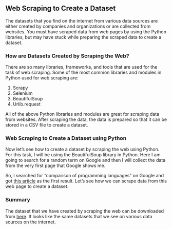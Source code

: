 ## Web Scraping to Create a Dataset

The datasets that you find on the internet from various data sources are either created by companies and organizations or are collected from websites. You must have scraped data from web pages by using the Python libraries, but may have stuck while preparing the scraped data to create a dataset.

### How are Datasets Created by Scraping the Web?

There are so many libraries, frameworks, and tools that are used for the task of web scraping. Some of the most common libraries and modules in Python used for web scraping are:
 1. Scrapy
 2. Selenium
 3. BeautifulSoup
 4. Urlib.request

All of the above Python libraries and modules are great for scraping data from websites. After scraping the data, the data is prepared so that it can be stored in a CSV file to create a dataset.

### Web Scraping to Create a Dataset using Python

Now let’s see how to create a dataset by scraping the web using Python. For this task, I will be using the BeautifulSoup library in Python. Here I am going to search for a random term on Google and then I will collect the data from the very first page that Google shows me.

So, I searched for “comparison of programming languages” on Google and got [this article](https://en.wikipedia.org/wiki/Comparison_of_programming_languages) as the first result. Let’s see how we can scrape data from this web page to create a dataset.

### Summary

The dataset that we have created by scraping the web can be downloaded from [here](https://github.com/zul-m/PythonProjects/blob/main/language.csv). It looks like the same datasets that we see on various data sources on the internet.